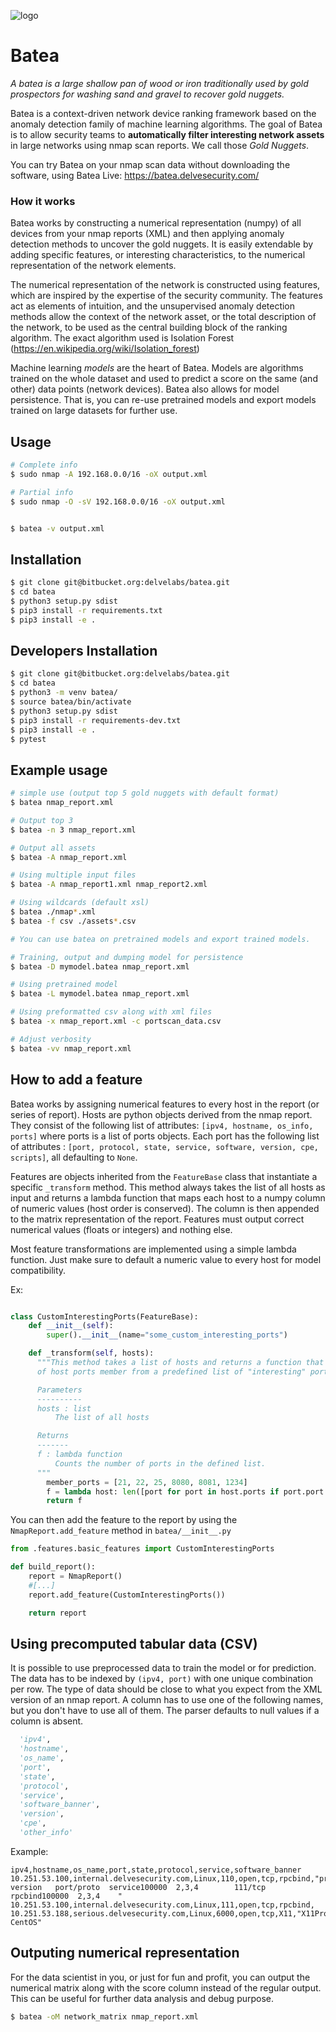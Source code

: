 ![logo](https://raw.githubusercontent.com/delvelabs/batea/master/misc/logo_black.png)

# Batea
*A batea is a large shallow pan of wood or iron traditionally used by gold prospectors for washing sand and gravel to recover gold nuggets.*

Batea is a context-driven network device ranking framework based on the anomaly detection family of machine learning algorithms. The goal of Batea is to allow security teams to __automatically filter interesting network assets__ in large networks using nmap scan reports. We call those *Gold Nuggets*.

You can try Batea on your nmap scan data without downloading the software, using Batea Live: https://batea.delvesecurity.com/

### How it works
Batea works by constructing a numerical representation (numpy) of all devices from your nmap reports (XML) and then applying anomaly detection methods to uncover the gold nuggets. It is easily extendable by adding specific features, or interesting characteristics, to the numerical representation of the network elements.

The numerical representation of the network is constructed using features, which are inspired by the expertise of the security community. The features act as elements of intuition, and the unsupervised anomaly detection methods allow the context of the network asset, or the total description of the network, to be used as the central building block of the ranking algorithm. The exact algorithm used is Isolation Forest (https://en.wikipedia.org/wiki/Isolation_forest)

Machine learning *models* are the heart of Batea. Models are algorithms trained on the whole dataset and used to predict a score on the same (and other) data points (network devices). Batea also allows for model persistence. That is, you can re-use pretrained models and export models trained on large datasets for further use.

## Usage
```bash
# Complete info
$ sudo nmap -A 192.168.0.0/16 -oX output.xml

# Partial info
$ sudo nmap -O -sV 192.168.0.0/16 -oX output.xml


$ batea -v output.xml
```

## Installation
```bash
$ git clone git@bitbucket.org:delvelabs/batea.git
$ cd batea
$ python3 setup.py sdist
$ pip3 install -r requirements.txt
$ pip3 install -e .
```

## Developers Installation

```bash
$ git clone git@bitbucket.org:delvelabs/batea.git
$ cd batea
$ python3 -m venv batea/
$ source batea/bin/activate
$ python3 setup.py sdist
$ pip3 install -r requirements-dev.txt
$ pip3 install -e .
$ pytest
```

## Example usage

```bash
# simple use (output top 5 gold nuggets with default format)
$ batea nmap_report.xml

# Output top 3
$ batea -n 3 nmap_report.xml

# Output all assets
$ batea -A nmap_report.xml

# Using multiple input files
$ batea -A nmap_report1.xml nmap_report2.xml

# Using wildcards (default xsl)
$ batea ./nmap*.xml
$ batea -f csv ./assets*.csv

# You can use batea on pretrained models and export trained models.

# Training, output and dumping model for persistence
$ batea -D mymodel.batea nmap_report.xml

# Using pretrained model
$ batea -L mymodel.batea nmap_report.xml

# Using preformatted csv along with xml files
$ batea -x nmap_report.xml -c portscan_data.csv

# Adjust verbosity
$ batea -vv nmap_report.xml
```

## How to add a feature

Batea works by assigning numerical features to every host in the report (or series of report).
Hosts are python objects derived from the nmap report. They consist of the following list of attributes: `[ipv4, hostname, os_info, ports]` where ports is a list of ports objects. Each port has the following list of attributes : `[port, protocol, state, service, software, version, cpe, scripts]`, all defaulting to `None`.

Features are objects inherited from the `FeatureBase` class that instantiate a specific `_transform` method. This method always takes the list of all hosts as input and returns a lambda function that maps each host to a numpy column of numeric values (host order is conserved). The column is then appended to the matrix representation of the report. Features must output correct numerical values (floats or integers) and nothing else.

Most feature transformations are implemented using a simple lambda function. Just make sure to default a numeric value to every host for model compatibility.

Ex:
```python

class CustomInterestingPorts(FeatureBase):
    def __init__(self):
        super().__init__(name="some_custom_interesting_ports")

    def _transform(self, hosts):
      """This method takes a list of hosts and returns a function that counts the number
      of host ports member from a predefined list of "interesting" ports, defaulting to 0.

      Parameters
      ----------
      hosts : list
          The list of all hosts

      Returns
      -------
      f : lambda function
          Counts the number of ports in the defined list.
      """
        member_ports = [21, 22, 25, 8080, 8081, 1234]
        f = lambda host: len([port for port in host.ports if port.port in member_ports])
        return f
```

You can then add the feature to the report by using the `NmapReport.add_feature` method in `batea/__init__.py`

```python
from .features.basic_features import CustomInterestingPorts

def build_report():
    report = NmapReport()
    #[...]
    report.add_feature(CustomInterestingPorts())

    return report
```

## Using precomputed tabular data (CSV)

It is possible to use preprocessed data to train the model or for prediction.
The data has to be indexed by `(ipv4, port)` with one unique combination per row. The type of data should be close to what you expect from the XML version of an nmap report.
A column has to use one of the following names, but you don't have to use all of them. The parser defaults to null values if a column is absent.
```python
  'ipv4',
  'hostname',
  'os_name',
  'port',
  'state',
  'protocol',
  'service',
  'software_banner',
  'version',
  'cpe',
  'other_info'
```
Example:
```
ipv4,hostname,os_name,port,state,protocol,service,software_banner
10.251.53.100,internal.delvesecurity.com,Linux,110,open,tcp,rpcbind,"program version   port/proto  service100000  2,3,4        111/tcp  rpcbind100000  2,3,4    "
10.251.53.100,internal.delvesecurity.com,Linux,111,open,tcp,rpcbind,
10.251.53.188,serious.delvesecurity.com,Linux,6000,open,tcp,X11,"X11Probe: CentOS"
```

## Outputing numerical representation

For the data scientist in you, or just for fun and profit, you can output the numerical matrix along with the score column instead of the regular output. This can be useful for further data analysis and debug purpose.


```bash
$ batea -oM network_matrix nmap_report.xml
```
